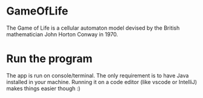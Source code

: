 # GameOfLife
The Game of Life is a cellular automaton model devised by the British mathematician John Horton Conway in 1970.

# Run the program
The app is run on console/terminal. 
The only requirement is to have Java installed in your machine. Running it on a code editor (like vscode or IntelliJ) makes things easier though :) 
